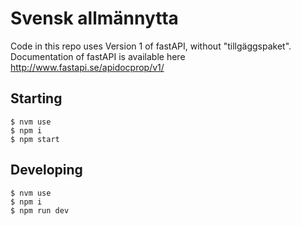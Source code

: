 # Svensk allmännytta


Code in this repo uses Version 1 of fastAPI, without "tillgäggspaket".
Documentation of fastAPI is available here http://www.fastapi.se/apidocprop/v1/ 


## Starting

```
$ nvm use
$ npm i
$ npm start
```

## Developing
```
$ nvm use
$ npm i
$ npm run dev
```

